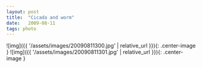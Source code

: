 ```yaml
---
layout: post
title:  "Cicada and worm"
date:   2009-08-11
tags: photo
---
```

![img]({{ '/assets/images/20090811300.jpg' | relative_url }}){: .center-image }
![img]({{ '/assets/images/20090811301.jpg' | relative_url }}){: .center-image }